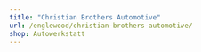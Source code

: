 ```yaml
---
title: "Christian Brothers Automotive"
url: /englewood/christian-brothers-automotive/
shop: Autowerkstatt
---
```

